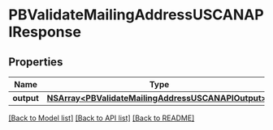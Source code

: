 # PBValidateMailingAddressUSCANAPIResponse

## Properties
Name | Type | Description | Notes
------------ | ------------- | ------------- | -------------
**output** | [**NSArray&lt;PBValidateMailingAddressUSCANAPIOutput&gt;***](PBValidateMailingAddressUSCANAPIOutput.md) |  | [optional] 

[[Back to Model list]](../README.md#documentation-for-models) [[Back to API list]](../README.md#documentation-for-api-endpoints) [[Back to README]](../README.md)


